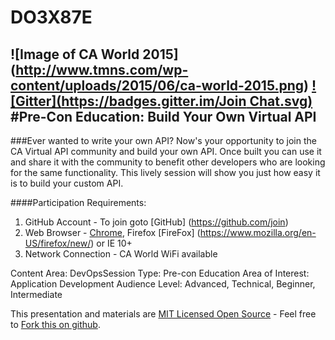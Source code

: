 # DO3X87E
![Image of CA World 2015] (http://www.tmns.com/wp-content/uploads/2015/06/ca-world-2015.png)
[![Gitter](https://badges.gitter.im/Join Chat.svg)](https://gitter.im/DevTestSolutions/DO3X87E?utm_source=badge&utm_medium=badge&utm_campaign=pr-badge&utm_content=badge)
#Pre-Con Education:  Build Your Own Virtual API
---
###Ever wanted to write your own API? Now's your opportunity to join the CA Virtual API community and build your own API. Once built you can use it and share it with the community to benefit other developers who are looking for the same functionality. This lively session will show you just how easy it is to build your custom API.

####Participation Requirements:
1. GitHub Account - To join goto [GitHub] (https://github.com/join)
2. Web Browser -  [Chrome](https://www.google.com/chrome/), Firefox [FireFox] (https://www.mozilla.org/en-US/firefox/new/) or IE 10+
3. Network Connection - CA World WiFi available

Content Area: DevOpsSession 
Type: Pre-con Education
Area of Interest: Application Development
Audience Level: Advanced, Technical, Beginner, Intermediate

This presentation and materials are [MIT Licensed Open Source](https://github.com/DevTestSolutions/DO3X87E/blob/master/LICENSE) - Feel free to [Fork this on github](https://github.com/DevTestSolutions/DO3X87E/fork).
